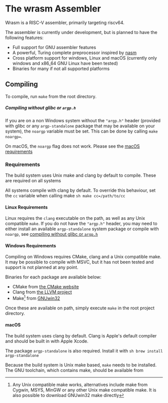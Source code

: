 # The wrasm Assembler

Wrasm is a RISC-V assembler, primarily targeting riscv64.

The assembler is currently under development, but is planned to have the
following features:
- Full support for GNU assembler features
- A powerful, Turing complete preprocessor inspired by [nasm](https://nasm.us/)
- Cross platform support for windows, Linux and macOS (currently only windows
and x86_64 GNU Linux have been tested)
- Binaries for many if not all supported platforms

## Compiling

To compile, run `make` from the root directory.

##### Compiling without glibc or `argp.h`

If you are on a non Windows system without the `"argp.h"` header (provided with
glibc or any `argp-standalone` package that may be available on your system),
the `noargp` variable must be set. This can be done by calling `make noargp=`.

On macOS, the `noargp` flag does not work. Please see the [macOS requirements](#macos-requirements)

### Requirements

The build system uses Unix make and clang by default to compile. These are
required on all systems

All systems compile with clang by default. To override this behaviour, set the
`cc` variable when calling make ```sh make cc=/path/to/cc ```

#### Linux Requirements

Linux requires the `clang` executable on the path, as well as any Unix
compatible `make`. If you do not have the `"argp.h"` header, you may need to
either install an available `argp-standalone` system package or compile with
`noargp`, see [compiling without glibc or
`argp.h`](#compiling-without-glibc-or-argph)

#### Windows Requirements

Compiling on Windows requires CMake, clang and a Unix compatible make. It may
be possible to compile with MSVC, but it has not been tested and support is not
planned at any point.

Binaries for each package are available below:

- CMake from [the CMake website](https://cmake.org/download/#latest)
- Clang from [the LLVM
project](https://github.com/llvm/llvm-project/releases/latest)
- Make[^1] from [GNUwin32](https://gnuwin32.sourceforge.net/install.html)

Once these are available on path, simply execute `make` in the root project
directory.

[^1]: Any Unix compatible make works, alternatives include make from Cygwin,
MSYS, MinGW or any other Unix make compatible make. It is also possible to
download GNUwin32 make directly

#### macOS

The build system uses clang by default. Clang is Apple's default compiler and
should be built in with Apple Xcode.

The package `argp-standalone` is also required. Install it with ```sh brew
install argp-standalone ```

Because the build system is Unix make based, `make` needs to be installed. The
GNU toolchain, which contains make, should be available from
[](https://developer.apple.com/)

